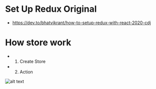# Set Up Redux Original
 - https://dev.to/bhatvikrant/how-to-setup-redux-with-react-2020-cdj

# How store work 
- 1. Create Store 
- 2. Action 


![alt text](https://css-tricks.com/wp-content/uploads/2016/03/redux-article-3-03.svg)